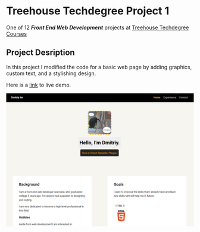 # Treehouse Techdegree Project 1
One of 12 **_Front End Web Development_** projects at [Treehouse Techdegree Courses](https://teamtreehouse.com/techdegree/front-end-web-development) 
## Project Desription
In this project I modified the code for a basic web page by adding graphics, custom text, and a stylishing design.

Here is a <a href="https://dmitriyaa.github.io/techdegree-project-1/" traget="_blank">link</a> to live demo.

![creenshot of the website](https://raw.githubusercontent.com/dmitriyaa/storage/master/screenshot--techdegree-project-1.png)
